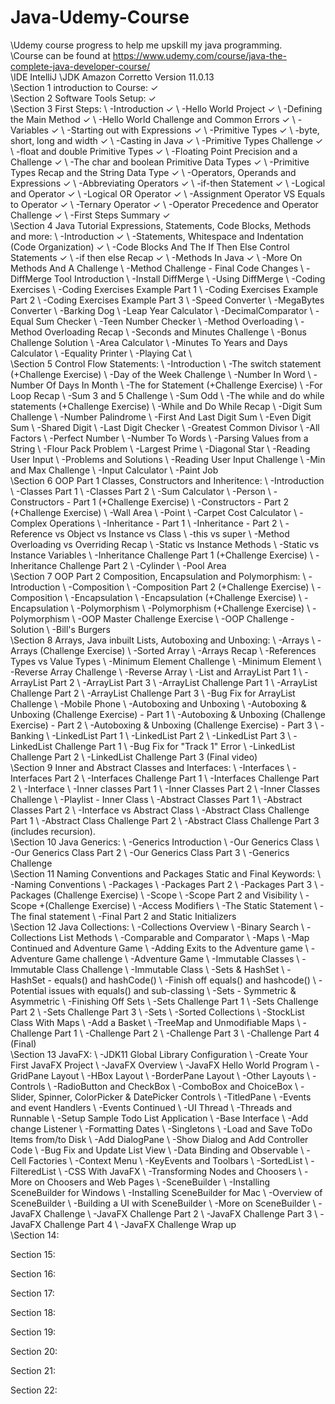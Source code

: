 # Java-Udemy-Course
\Udemy course progress to help me upskill my java programming.
\
\Course can be found at https://www.udemy.com/course/java-the-complete-java-developer-course/
\
\IDE IntelliJ
\JDK Amazon Corretto Version 11.0.13
\
\Section 1 introduction to Course: ✓
\
\Section 2 Software Tools Setup: ✓
\
\Section 3 First Steps:
\  -Introduction ✓
\  -Hello World Project ✓
\  -Defining the Main Method ✓
\  -Hello World Challenge and Common Errors ✓
\  -Variables ✓
\  -Starting out with Expressions ✓
\  -Primitive Types ✓
\  -byte, short, long and width ✓
\  -Casting in Java ✓
\  -Primitive Types Challenge ✓
\  -float and double Primitive Types ✓
\  -Floating Point Precision and a Challenge ✓
\  -The char and boolean Primitive Data Types ✓
\  -Primitive Types Recap and the String Data Type ✓
\  -Operators, Operands and Expressions ✓
\  -Abbreviating Operators ✓
\  -if-then Statement ✓
\  -Logical and Operator ✓
\  -Logical OR Operator ✓
\  -Assignment Operator VS Equals to Operator ✓
\  -Ternary Operator ✓
\  -Operator Precedence and Operator Challenge ✓
\  -First Steps Summary ✓
\
\Section 4 Java Tutorial Expressions, Statements, Code Blocks, Methods and more: 
\  -Introduction ✓
\  -Statements, Whitespace and Indentation (Code Organization) ✓
\  -Code Blocks And The If Then Else Control Statements ✓
\  -if then else Recap ✓
\  -Methods In Java ✓
\  -More On Methods And A Challenge
\  -Method Challenge - Final Code Changes
\  -DiffMerge Tool Introduction
\  -Install DiffMerge
\  -Using DiffMerge
\  -Coding Exercises
\  -Coding Exercises Example Part 1
\  -Coding Exercises Example Part 2
\  -Coding Exercises Example Part 3
\  -Speed Converter
\  -MegaBytes Converter
\  -Barking Dog
\  -Leap Year Calculator
\  -DecimalComparator
\  -Equal Sum Checker
\  -Teen Number Checker
\  -Method Overloading
\  -Method Overloading Recap
\  -Seconds and Minutes Challenge
\  -Bonus Challenge Solution
\  -Area Calculator
\  -Minutes To Years and Days Calculator
\  -Equality Printer
\  -Playing Cat
\  
\Section 5 Control Flow Statements:
\    -Introduction
\    -The switch statement (+Challenge Exercise)
\    -Day of the Week Challenge
\    -Number In Word
\    -Number Of Days In Month
\    -The for Statement (+Challenge Exercise)
\    -For Loop Recap
\    -Sum 3 and 5 Challenge
\    -Sum Odd
\    -The while and do while statements (+Challenge Exercise)
\    -While and Do While Recap
\    -Digit Sum Challenge
\    -Number Palindrome
\    -First And Last Digit Sum
\    -Even Digit Sum
\    -Shared Digit
\    -Last Digit Checker
\   -Greatest Common Divisor
\    -All Factors
\    -Perfect Number
\    -Number To Words
\    -Parsing Values from a String
\    -Flour Pack Problem
\    -Largest Prime
\    -Diagonal Star
\    -Reading User Input
\    -Problems and Solutions
\    -Reading User Input Challenge
\    -Min and Max Challenge
\    -Input Calculator
\    -Paint Job
\
\Section 6 OOP Part 1 Classes, Constructors and Inheritence:
\    -Introduction
\    -Classes Part 1
\    -Classes Part 2
\    -Sum Calculator
\    -Person
\    -Constructors - Part 1 (+Challenge Exercise)
\    -Constructors - Part 2 (+Challenge Exercise)
\    -Wall Area
\    -Point
\    -Carpet Cost Calculator
\    -Complex Operations
\    -Inheritance - Part 1
\    -Inheritance - Part 2
\    -Reference vs Object vs Instance vs Class
\    -this vs super
\    -Method Overloading vs Overriding Recap
\    -Static vs Instance Methods
\    -Static vs Instance Variables
\    -Inheritance Challenge Part 1 (+Challenge Exercise)
\    -Inheritance Challenge Part 2
\    -Cylinder
\    -Pool Area
\
\Section 7 OOP Part 2 Composition, Encapsulation and Polymorphism:
\    -Introduction
\    -Composition
\    -Composition Part 2 (+Challenge Exercise)
\    -Composition
\    -Encapsulation
\    -Encapsulation (+Challenge Exercise)
\    -Encapsulation
\    -Polymorphism
\    -Polymorphism (+Challenge Exercise)
\    -Polymorphism
\    -OOP Master Challenge Exercise
\    -OOP Challenge - Solution
\    -Bill's Burgers
\
\Section 8 Arrays, Java inbuilt Lists, Autoboxing and Unboxing:
\    -Arrays
\    -Arrays (Challenge Exercise)
\    -Sorted Array
\    -Arrays Recap
\    -References Types vs Value Types
\    -Minimum Element Challenge
\    -Minimum Element
\    -Reverse Array Challenge
\    -Reverse Array
\    -List and ArrayList Part 1
\    -ArrayList Part 2
\    -ArrayList Part 3
\    -ArrayList Challenge Part 1
\    -ArrayList Challenge Part 2
\    -ArrayList Challenge Part 3
\    -Bug Fix for ArrayList Challenge
\    -Mobile Phone
\    -Autoboxing and Unboxing
\    -Autoboxing & Unboxing (Challenge Exercise) - Part 1
\    -Autoboxing & Unboxing (Challenge Exercise) - Part 2
\    -Autoboxing & Unboxing (Challenge Exercise) - Part 3
\    -Banking
\    -LinkedList Part 1
\    -LinkedList Part 2
\    -LinkedList Part 3
\    -LinkedList Challenge Part 1
\    -Bug Fix for "Track 1" Error
\    -LinkedList Challenge Part 2
\    -LinkedList Challenge Part 3 (Final video)
\
\Section 9 Inner and Abstract Classes and Interfaces:
\    -Interfaces
\    -Interfaces Part 2
\    -Interfaces Challenge Part 1
\    -Interfaces Challenge Part 2
\    -Interface
\    -Inner classes Part 1
\    -Inner Classes Part 2
\    -Inner Classes Challenge
\    -Playlist - Inner Class
\    -Abstract Classes Part 1
\    -Abstract Classes Part 2
\    -Interface vs Abstract Class
\    -Abstract Class Challenge Part 1
\    -Abstract Class Challenge Part 2
\    -Abstract Class Challenge Part 3 (includes recursion).
\
\Section 10 Java Generics:
\    -Generics Introduction
\    -Our Generics Class
\    -Our Generics Class Part 2
\    -Our Generics Class Part 3
\    -Generics Challenge
\
\Section 11 Naming Conventions and Packages Static and Final Keywords:
\    -Naming Conventions
\    -Packages
\    -Packages Part 2
\    -Packages Part 3
\    -Packages (Challenge Exercise)
\    -Scope
\    -Scope Part 2 and Visibility
\    -Scope +(Challenge Exercise)
\    -Access Modifiers
\    -The Static Statement
\    -The final statement
\    -Final Part 2 and Static Initializers
\
\Section 12 Java Collections:
\    -Collections Overview
\    -Binary Search
\    -Collections List Methods
\    -Comparable and Comparator
\    -Maps
\    -Map Continued and Adventure Game
\    -Adding Exits to the Adventure game
\    -Adventure Game challenge
\    -Adventure Game
\   -Immutable Classes
\    -Immutable Class Challenge
\    -Immutable Class
\    -Sets & HashSet
\    -HashSet - equals() and hashCode()
\    -Finish off equals() and hashcode()
\    -Potential issues with equals() and sub-classing
\    -Sets - Symmetric & Asymmetric
\    -Finishing Off Sets
\    -Sets Challenge Part 1
\    -Sets Challenge Part 2
\    -Sets Challenge Part 3
\    -Sets
\    -Sorted Collections
\    -StockList Class With Maps
\    -Add a Basket
\    -TreeMap and Unmodifiable Maps
\    -Challenge Part 1
\    -Challenge Part 2
\    -Challenge Part 3
\    -Challenge Part 4 (Final)
\
\Section 13 JavaFX:
\   -JDK11 Global Library Configuration
\   -Create Your First JavaFX Project
\    -JavaFX Overview
\    -JavaFX Hello World Program
\    -GridPane Layout
\    -HBox Layout
\    -BorderPane Layout
\    -Other Layouts
\    -Controls
\    -RadioButton and CheckBox
\    -ComboBox and ChoiceBox
\    -Slider, Spinner, ColorPicker & DatePicker Controls
\    -TitledPane
\    -Events and event Handlers
\    -Events Continued
\    -UI Thread
\    -Threads and Runnable
\    -Setup Sample Todo List Application
\    -Base Interface
\    -Add change Listener
\    -Formatting Dates
\    -Singletons
\    -Load and Save ToDo Items from/to Disk
\    -Add DialogPane
\    -Show Dialog and Add Controller Code
\    -Bug Fix and Update List View
\    -Data Binding and Observable
\    -Cell Factories
\    -Context Menu
\    -KeyEvents and Toolbars
\    -SortedList
\    -FilteredList
\    -CSS With JavaFX
\    -Transforming Nodes and Choosers
\    -More on Choosers and Web Pages
\    -SceneBuilder
\    -Installing SceneBuilder for Windows
\    -Installing SceneBuilder for Mac
\    -Overview of SceneBuilder
\    -Building a UI with SceneBuilder
\    -More on SceneBuilder
\    -JavaFX Challenge
\    -JavaFX Challenge Part 2
\    -JavaFX Challenge Part 3
\    -JavaFX Challenge Part 4
\    -JavaFX Challenge Wrap up
\
\Section 14:


Section 15:


Section 16:


Section 17:


Section 18:


Section 19:


Section 20:


Section 21:


Section 22:



